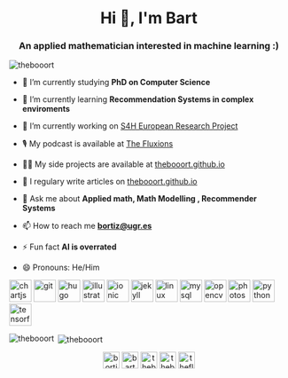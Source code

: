 

<h1 align="center">Hi 👋, I'm Bart</h1>
<h3 align="center">An applied mathematician interested in machine learning :)</h3>

<p align="left"> <img src="https://komarev.com/ghpvc/?username=thebooort" alt="thebooort" /> </p>

- 🔭 I’m currently studying **PhD on Computer Science**

- 🌱 I’m currently learning **Recommendation Systems in complex enviroments**

- 💼 I’m currently working on [S4H European Research Project](https://www.stance4health.com/)

- 🎙️ My podcast is available at [The Fluxions](https://thefluxions.github.io)

- 👨‍💻 My side projects are available at [thebooort.github.io](https://thebooort.github.io)

- 📝 I regulary write articles on [thebooort.github.io](https://thebooort.github.io)

- 💬 Ask me about **Applied math, Math Modelling , Recommender Systems**

- 📫 How to reach me **bortiz@ugr.es**

- ⚡ Fun fact **AI is overrated**

- 😄 Pronouns: He/Him

<p align="left"><img src="https://www.chartjs.org/media/logo-title.svg" alt="chartjs" width="40" height="40"/> <img src="https://www.vectorlogo.zone/logos/git-scm/git-scm-icon.svg" alt="git" width="40" height="40"/> <img src="https://api.iconify.design/logos-hugo.svg" alt="hugo" width="40" height="40"/> <img src="https://www.vectorlogo.zone/logos/adobe_illustrator/adobe_illustrator-icon.svg" alt="illustrator" width="40" height="40"/> <img src="https://upload.wikimedia.org/wikipedia/commons/d/d1/Ionic_Logo.svg" alt="ionic" width="40" height="40"/> <img src="https://www.vectorlogo.zone/logos/jekyllrb/jekyllrb-icon.svg" alt="jekyll" width="40" height="40"/> <img src="https://devicons.github.io/devicon/devicon.git/icons/linux/linux-original.svg" alt="linux" width="40" height="40"/> <img src="https://devicons.github.io/devicon/devicon.git/icons/mysql/mysql-original-wordmark.svg" alt="mysql" width="40" height="40"/> <img src="https://www.vectorlogo.zone/logos/opencv/opencv-icon.svg" alt="opencv" width="40" height="40"/> <img src="https://devicons.github.io/devicon/devicon.git/icons/photoshop/photoshop-plain.svg" alt="photoshop" width="40" height="40"/> <img src="https://devicons.github.io/devicon/devicon.git/icons/python/python-original.svg" alt="python" width="40" height="40"/> <img src="https://www.vectorlogo.zone/logos/tensorflow/tensorflow-icon.svg" alt="tensorflow" width="40" height="40"/></p><p><img align="left" src="https://github-readme-stats.vercel.app/api/top-langs/?username=thebooort&layout=compact&hide=html" alt="thebooort" /></p>

<p>&nbsp;<img align="center" src="https://github-readme-stats.vercel.app/api?username=thebooort&show_icons=true" alt="thebooort" /></p>

<p align="center">
<a href="https://twitter.com/bortizmath" target="blank"><img align="center" src="https://cdn.jsdelivr.net/npm/simple-icons@3.0.1/icons/twitter.svg" alt="bortizmath" height="30" width="30" /></a>
<a href="https://linkedin.com/in/bartolome-ortiz-viso" target="blank"><img align="center" src="https://cdn.jsdelivr.net/npm/simple-icons@3.0.1/icons/linkedin.svg" alt="bartolome-ortiz-viso" height="30" width="30" /></a>
<a href="https://kaggle.com/thebooort" target="blank"><img align="center" src="https://cdn.jsdelivr.net/npm/simple-icons@3.0.1/icons/kaggle.svg" alt="thebooort" height="30" width="30" /></a>
<a href="https://instagram.com/thefluxions" target="blank"><img align="center" src="https://cdn.jsdelivr.net/npm/simple-icons@3.0.1/icons/instagram.svg" alt="thebooort" height="30" width="30" /></a>
<a href="https://www.youtube.com/c/thefluxions" target="blank"><img align="center" src="https://cdn.jsdelivr.net/npm/simple-icons@3.0.1/icons/youtube.svg" alt="thefluxions" height="30" width="30" /></a>
</p>
